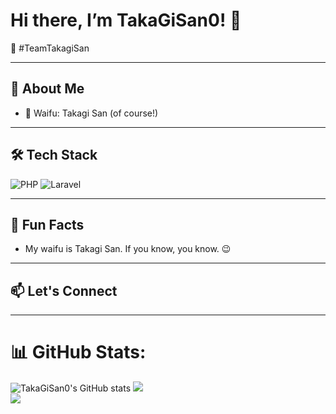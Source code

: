 # Hi there, I’m TakaGiSan0! 👋

🥰 #TeamTakagiSan

---

## 🚀 About Me

- 💖 Waifu: Takagi San (of course!)

---

## 🛠️ Tech Stack

![PHP](https://img.shields.io/badge/PHP-777BB4?style=for-the-badge&logo=php&logoColor=white)
![Laravel](https://img.shields.io/badge/Laravel-E74430?style=for-the-badge&logo=laravel&logoColor=white)

---


## 🎯 Fun Facts

- My waifu is Takagi San. If you know, you know. 😉

---

## 📫 Let's Connect

<!-- Add your social links below when ready!
[![LinkedIn](https://img.shields.io/badge/LinkedIn-blue?style=for-the-badge&logo=linkedin&logoColor=white)](YOUR_LINKEDIN_URL)
[![Twitter](https://img.shields.io/badge/Twitter-1DA1F2?style=for-the-badge&logo=twitter&logoColor=white)](YOUR_TWITTER_URL)
[![Portfolio](https://img.shields.io/badge/Portfolio-000?style=for-the-badge&logo=firefox&logoColor=white)](YOUR_PORTFOLIO_URL)
-->

---

# 📊 GitHub Stats:
![TakaGiSan0's GitHub stats](https://github-readme-stats.vercel.app/api?username=TakaGiSan0&show_icons=true&theme=tokyonight)
![](https://github-readme-streak-stats.herokuapp.com/?user=TakaGiSan0&theme=dark&hide_border=false)<br/>
![](https://github-readme-stats.vercel.app/api/top-langs/?username=TakaGiSan0&theme=dark&hide_border=false&include_all_commits=false&count_private=false&layout=compact)
